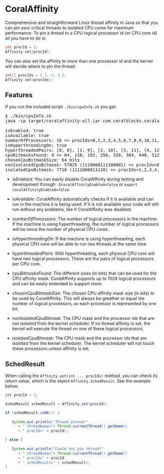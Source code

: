 # CoralAffinity

Comprehensive and straightforward Linux thread affinity in Java so that you can pin your critical threads to isolated CPU cores for maximum performance. To pin a thread to a CPU logical processor id (or CPU core id) all you have to do is:

```java
int procId = 1;
Affinity.set(procId);
```

You can also set the affinity to more than one processor id and the kernel will decide where to pin the thread:

```java
int[] procIds = { 1, 2, 3 };
Affinity.set(procIds);
```

## Features

If you run the included script `./bin/cpuInfo.sh` you get:

<pre>
$ ./bin/cpuInfo.sh
java -cp target/coralaffinity-all.jar com.coralblocks.coralaffinity.CpuInfo

isEnabled: true
isAvailable: true
numberOfProcessors: 16 => procIds=0,1,2,3,4,5,6,7,8,9,10,11,12,13,14,15
isHyperthreadingOn: true
hyperthreadedPairs: [0, 8], [1, 9], [2, 10], [3, 11], [4, 12], [5, 13], [6, 14], [7, 15]
cpuBitmasksFound: 9 => 64, 128, 192, 256, 320, 384, 448, 512, 1024 (in bits)
chosenCpuBitmaskSize: 64 bits
nonIsolatedCpuBitmask: 57825 (1110000111100001) => procIds=0,5,6,7,8,13,14,15
isolatedCpuBitmask: 7710 (1111000011110) => procIds=1,2,3,4,9,10,11,12
</pre>

- _isEnabled_: You can easily disable CoralAffinity during testing and development through `-DcoralAffinityEnabled=false` or `export coralAffinityEnabled=false`.

- _isAvailable_: CoralAffinity automatically checks if it is available and can run in the machine it is being used. If it is not available your code will still run without any problems, like if CoralAffinity was disabled.

- _numberOfProcessors_: The number of logical processors in the machine. If the machine is using hyperthreading, the number of logical processors will be twice the number of physical CPU cores.

- _isHyperthreadingOn_: If the machine is using hyperthreading, each physical CPU core will be able to run two threads at the same time.

- _hyperthreadedPairs_: With hyperthreading, each physical CPU core will have two logical processors. These are the pairs of logical processors per CPU core.

- _cpuBitmasksFound_: The different sizes (in bits) that can be used for the CPU affinity mask. CoralAffinity supports up to 1024 logical processors and can be easily extended to support more.

- _chosenCpuBitmaskSize_: The chosen CPU affinity mask size (in bits) to be used by CoralAffinity. This will always be greather or equal the number of logical processors, as each processor is represented by one bit.

- _nonIsolatedCpuBitmask_: The CPU mask and the processor ids that are _not isolated_ from the kernel scheduler. If no thread affinity is set, the kernel will execute the thread on one of these logical processors.

- _isolatedCpuBitmask_: The CPU mask and the processor ids that are _isolated_ from the kernel scheduler. The kernel scheduler will not touch these processors unless affinity is set.

## SchedResult

When calling the `Affinity.set(int ... procIds)` method, you can check its return value, which is the object `Affinity.SchedResult`. See the example below:

```java
int procId = 1;

SchedResult schedResult = Affinity.set(procId);

if (schedResult.isOk()) {
	
   System.out.println("Thread pinned!" 
      + " threadName="+ Thread.currentThread().getName() 
      + " procId=" + procId);

} else {
	
   System.out.println("Could not pin thread!"
      + " threadName="+ Thread.currentThread().getName() 
      + " procId=" + procId
      + " schedResult=" + schedResult);
}
```
